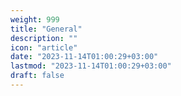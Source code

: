 ```yaml
---
weight: 999
title: "General"
description: ""
icon: "article"
date: "2023-11-14T01:00:29+03:00"
lastmod: "2023-11-14T01:00:29+03:00"
draft: false
---
```


